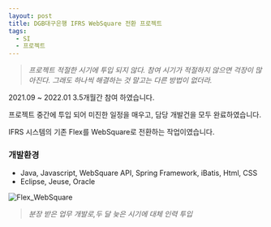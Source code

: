 ```yaml
---
layout: post
title: DGB대구은행 IFRS WebSquare 전환 프로젝트
tags:
  - SI
  - 프로젝트
---
```


>*프로젝트 적절한 시기에 투입 되지 않다. 참여 시기가 적절하지 않으면 걱장이 많아진다. 그래도 하나씩 해결하는 것 말고는 다른 방법이 없더라.*

2021.09 ~ 2022.01 3.5개월간 참여 하였습니다. 

프로젝트 중간에 투입 되어 미진한 일정을 매우고, 담당 개발건을 모두 완료하였습니다.

IFRS 시스템의 기존 Flex를 WebSquare로 전환하는 작업이였습니다.

### 개발환경
- Java, Javascript, WebSquare API, Spring Framework, iBatis, Html, CSS 
- Eclipse, Jeuse, Oracle


![Flex_WebSquare](https://github.com/uphoon/uphoon.github.io/releases/download/posts/FLEX2WSQ.gif "Flex to WebSquare")

>*분장 받은 업무 개발로,두 달 늦은 시기에 대체 인력 투입*

